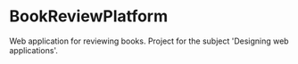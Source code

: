 # BookReviewPlatform
Web application for reviewing books. Project for the subject 'Designing web applications'.